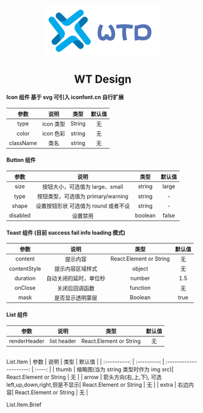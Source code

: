<p align="center">
  <a>
    <img width="300" src="./public/logo.png">
  </a>
</p>
<h1 align="center">WT Design</h1>

#### Icon 组件 基于 svg 可引入 iconfont.cn 自行扩展

|   参数    |   说明    |  类型  | 默认值 |
| :-------: | :-------: | :----: | :----: |
|   type    | icon 类型 | String |   无   |
|   color   | icon 色彩 | string |   无   |
| className |   类名    | string |   无   |

#### Button 组件

|   参数   |                 说明                 |  类型   | 默认值 |
| :------: | :----------------------------------: | :-----: | :----: |
|   size   |   按钮大小，可选值为 large、small    | string  | large  |
|   type   |  按钮类型，可选值为 primary/warning  | string  |   -    |
|  shape   | 设置按钮形状 可选值为 round 或者不设 | string  |   -    |
| disabled |               设置禁用               | boolean | false  |

#### Toast 组件 (目前 success fail info loading 模式)

|     参数     |          说明          |          类型           | 默认值 |
| :----------: | :--------------------: | :---------------------: | :----: |
|   content    |        提示内容        | React.Element or String |   无   |
| contentStyle |    提示内容区域样式    |         object          |   无   |
|   duration   | 自动关闭的延时，单位秒 |         number          |  1.5   |
|   onClose    |     关闭后回调函数     |        function         |   无   |
|     mask     |    是否显示透明蒙层    |         Boolean         |  true  |

#### List 组件

|     参数     |    说明     |          类型           | 默认值 |
| :----------: | :---------: | :---------------------: | :----: |
| renderHeader | list header | React.Element or String |   无   |

##
List.Item
| 参数 | 说明 | 类型 | 默认值 |
| :----------: | :---------: | :---------------------: | :----: |
| thumb | 缩略图(当为 string 类型时作为 img src)| React.Element or String | 无 |
| arrow | 箭头方向(右,上,下), 可选 left,up,down,right,但是不显示| React.Element or String | 无 |
| extra | 右边内容| React.Element or String | 无 |

List.Item.Brief

